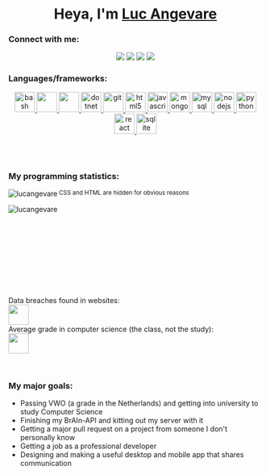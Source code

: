 <h1 align="center">Heya, I'm <a href="https://lucangevare.github.io">Luc Angevare</a></h1>

<h3 align="left">Connect with me:</h3>
<p align="center"><a href="https://www.instagram.com/lucangevare/" target="_blank"><img src="https://img.icons8.com/fluent/40/000000/instagram-new.png"/></a> <a href="https://stackoverflow.com/users/8294421/luc-angevare" target="_blank"><img src="https://img.icons8.com/color/40/000000/stackoverflow.png"/></a> <a href="https://t.me/LucAngevare" target="_blank"><img src="https://img.icons8.com/fluent/40/000000/telegram-app.png"/></a> <a href="mailto:lucangevare@gmail.com"><img src="https://img.icons8.com/fluent/40/000000/email-open.png"/><a/></p>

<h3 align="left">Languages/frameworks:</h3>
<p align="center"> <a href="https://www.gnu.org/software/bash/" target="_blank"> <img src="https://www.vectorlogo.zone/logos/gnu_bash/gnu_bash-icon.svg" alt="bash" width="40" height="40"/> </a> <a href="https://www.w3schools.com/cpp/" target="_blank"> <img src="https://img.icons8.com/color/48/000000/c-plus-plus-logo.png" width="40" height="40"/> </a> <a href="https://www.w3schools.com/css/" target="_blank"> <img src="https://img.icons8.com/color/48/000000/css3.png" width="40" height="40"/> </a> <a href="https://dotnet.microsoft.com/" target="_blank"> <img src="https://cdn.icon-icons.com/icons2/2415/PNG/512/dot_net_plain_wordmark_logo_icon_146545.png" alt="dotnet" width="40" height="40"/> </a><a href="https://git-scm.com/" target="_blank"> <img src="https://www.vectorlogo.zone/logos/git-scm/git-scm-icon.svg" alt="git" width="40" height="40"/> </a> <a href="https://www.w3.org/html/" target="_blank"> <img src="https://img.icons8.com/color/48/000000/html-5.png" alt="html5" width="40" height="40"/> </a> <a href="https://developer.mozilla.org/en-US/docs/Web/JavaScript" target="_blank"> <img src="https://img.icons8.com/color/48/000000/javascript.png" alt="javascript" width="40" height="40"/> </a> <a href="https://www.mongodb.com/" target="_blank"> <img src="https://img.icons8.com/color/48/000000/mongodb.png" alt="mongodb" width="40" height="40"/> </a> <a href="https://www.mysql.com/" target="_blank"> <img src="https://img.icons8.com/ios-filled/50/000000/mysql-logo.png" alt="mysql" width="40" height="40"/> </a> <a href="https://nodejs.org" target="_blank"> <img src="https://img.icons8.com/color/48/000000/nodejs.png" alt="nodejs" width="40" height="40"/> </a> <a href="https://www.python.org" target="_blank"> <img src="https://img.icons8.com/color/48/000000/python.png" alt="python" width="40" height="40"/> </a> <a href="https://reactjs.org/" target="_blank"> <img src="https://img.icons8.com/dusk/64/000000/react.png" alt="react" width="40" height="40"/> </a> <a href="https://www.sqlite.org/" target="_blank"> <img src="https://www.vectorlogo.zone/logos/sqlite/sqlite-icon.svg" alt="sqlite" width="40" height="40"/> </a> <a href="https://www.wxwidgets.org/" target="_blank"></a></p>
<br><br>
<h3 align="left">My programming statistics:</h3>
<img align="left" src="https://github-readme-stats.vercel.app/api/top-langs?username=lucangevare&show_icons=true&locale=en&hide=CSS,TeX,SCSS" alt="lucangevare" /><sub>CSS and HTML are hidden for obvious reasons</sub> <!--I find it sad that I have to exclude CSS, TeX and SCSS just because I'm that embarrassed of the fact that I can't escape front-end-->
<br><br>
<img align="left" src="https://github-readme-stats.vercel.app/api?username=lucangevare&show_icons=true&locale=en" alt="lucangevare"/>

<br><br><br><br><br><br><br><br><br>
<p>Data breaches found in websites:<br><img src="https://img.icons8.com/color/40/000000/4-c.png" width="40px" height="40px"/><br>
Average grade in computer science (the class, not the study):<br><img src="https://img.icons8.com/emoji/40/000000/keycap-10-emoji.png" width="40" height="40"/>
</p><br>

<h3 align="left">My major goals:</h3>
<ul>
<li>Passing VWO (a grade in the Netherlands) and getting into university to study Computer Science</li>
<li>Finishing my BrAIn-API and kitting out my server with it</li>
<li>Getting a major pull request on a project from someone I don't personally know</li>
<li>Getting a job as a professional developer</li>
<li>Designing and making a useful desktop and mobile app that shares communication</li>
</ul>
